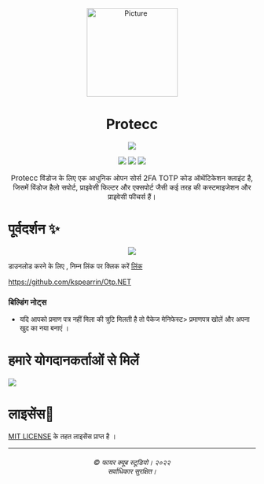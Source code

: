 <div align="center">
<img src="https://store-images.s-microsoft.com/image/apps.299.14273821654312693.8dbd6f2d-c24c-4a0d-b1e7-e76da9a48306.262a77d4-c2a5-40f4-bdea-2e4c7849f556" alt="Picture" style="display: block; margin: 0 auto; height: 180px;width:185px"/>
</div>

<div align="center">
<h1>Protecc</h1>

<a href="https://github.com/FireCubeStudios/Protecc"><img src="https://img.shields.io/badge/Contributions-welcome-green"></a> 

<a href="https://github.com/FireCubeStudios/Protecc/issues"><img src="https://img.shields.io/github/issues/FireCubeStudios/Protecc"></a>
<a href="https://github.com/FireCubeStudios/Protecc/fork"><img src="https://img.shields.io/github/forks/FireCubeStudios/Protecc"></a>
<a href="https://github.com/FireCubeStudios/Protecc/stargazers/"><img src="https://img.shields.io/github/stars/FireCubeStudios/Protecc"></a>

<p style="font-size:15px;"> Protecc विंडोज के लिए एक आधुनिक ओपन सोर्स 2FA TOTP कोड ऑथेंटिकेशन क्लाइंट है, जिसमें विंडोज हैलो सपोर्ट, प्राइवेसी फिल्टर और एक्सपोर्ट जैसी कई तरह की कस्टमाइजेशन और प्राइवेसी फीचर्स हैं।  </p>
</div>


# पूर्वदर्शन ✨

<p align="center">
  <img align="center" src="https://store-images.s-microsoft.com/image/apps.36005.14273821654312693.614a2153-2264-4640-872a-02a2690944dd.0647a0bf-af72-4d44-b0c9-7e097abaa082">
  </p>


डाउनलोड करने के लिए , निम्न लिंक पर क्लिक करें [लिंक](https://apps.microsoft.com/store/detail/protecc-2fa-client/9PJX91M06TZS) 

  
https://github.com/kspearrin/Otp.NET
  
  ###  बिल्डिंग नोट्स
  - यदि आपको प्रमाण पत्र नहीं मिला की त्रुटि मिलती है तो पैकेज मेनिफेस्ट> प्रमाणपत्र खोलें और अपना खुद का नया बनाएं ।

# हमारे योगदानकर्ताओं से मिलें

<a href="https://github.com/FireCubeStudios/Protecc/graphs/contributors">
  <img src="https://contrib.rocks/image?repo=FireCubeStudios/Protecc" />
</a>

# लाइसेंस🔐

[MIT LICENSE](LICENSE.txt) के तहत लाइसेंस प्राप्त है । 

<hr>
<h6 align="center">© फायर क्यूब स्टूडियो। २०२२ 
<br>
सर्वाधिकार सुरक्षित।</h6>


